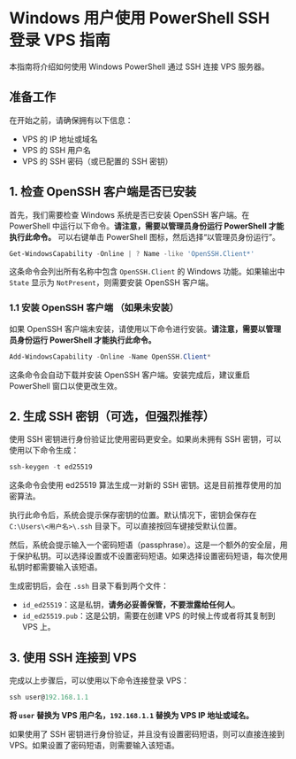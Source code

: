 # Windows 用户使用 PowerShell SSH 登录 VPS 指南

本指南将介绍如何使用 Windows PowerShell 通过 SSH 连接 VPS 服务器。

## 准备工作

在开始之前，请确保拥有以下信息：

*   VPS 的 IP 地址或域名
*   VPS 的 SSH 用户名
*   VPS 的 SSH 密码（或已配置的 SSH 密钥）

## 1. 检查 OpenSSH 客户端是否已安装

首先，我们需要检查 Windows 系统是否已安装 OpenSSH 客户端。在 PowerShell 中运行以下命令。**请注意，需要以管理员身份运行 PowerShell 才能执行此命令。** 可以右键单击 PowerShell 图标，然后选择“以管理员身份运行”。

```powershell
Get-WindowsCapability -Online | ? Name -like 'OpenSSH.Client*'
```

这条命令会列出所有名称中包含 `OpenSSH.Client` 的 Windows 功能。如果输出中 `State` 显示为 `NotPresent`，则需要安装 OpenSSH 客户端。

### 1.1 安装 OpenSSH 客户端 （如果未安装）

如果 OpenSSH 客户端未安装，请使用以下命令进行安装。**请注意，需要以管理员身份运行 PowerShell 才能执行此命令。**

```powershell
Add-WindowsCapability -Online -Name OpenSSH.Client*
```
这条命令会自动下载并安装 OpenSSH 客户端。安装完成后，建议重启 PowerShell 窗口以使更改生效。

## 2. 生成 SSH 密钥（可选，但强烈推荐）

使用 SSH 密钥进行身份验证比使用密码更安全。如果尚未拥有 SSH 密钥，可以使用以下命令生成：

```powershell
ssh-keygen -t ed25519
```

这条命令会使用 ed25519 算法生成一对新的 SSH 密钥。这是目前推荐使用的加密算法。

执行此命令后，系统会提示保存密钥的位置。默认情况下，密钥会保存在 `C:\Users\<用户名>\.ssh` 目录下。可以直接按回车键接受默认位置。

然后，系统会提示输入一个密码短语（passphrase）。这是一个额外的安全层，用于保护私钥。可以选择设置或不设置密码短语。如果选择设置密码短语，每次使用私钥时都需要输入该短语。

生成密钥后，会在 `.ssh` 目录下看到两个文件：

* `id_ed25519`：这是私钥，**请务必妥善保管，不要泄露给任何人**。
* `id_ed25519.pub`：这是公钥，需要在创建 VPS 的时候上传或者将其复制到 VPS 上。

## 3. 使用 SSH 连接到 VPS

完成以上步骤后，可以使用以下命令连接登录 VPS：

```powershell
ssh user@192.168.1.1
```

**将 `user` 替换为 VPS 用户名，`192.168.1.1` 替换为 VPS IP 地址或域名。**

如果使用了 SSH 密钥进行身份验证，并且没有设置密码短语，则可以直接连接到 VPS。如果设置了密码短语，则需要输入该短语。
